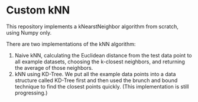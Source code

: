 # Custom kNN

This repository implements a kNearstNeighbor algorithm from scratch, using Numpy only.

There are two implementations of the kNN algorithm:
1. Naive kNN, calculating the Euclidean distance from the test data point to all example datasets, choosing the k-closest neighbors, and returning the average of those neighbors.
2. kNN using KD-Tree. We put all the example data points into a data structure called KD-Tree first and then used the brunch and bound technique to find the closest points quickly. (This implementation is still progressing.)
